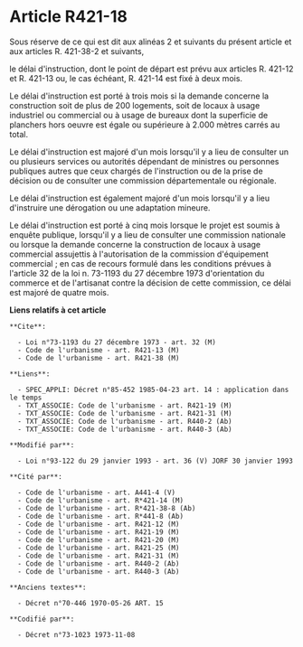 # Article R421-18

Sous réserve de ce qui est dit aux alinéas 2 et suivants du présent article et aux articles R. 421-38-2 et suivants,

le délai d'instruction, dont le point de départ est prévu aux articles R. 421-12 et R. 421-13 ou, le cas échéant, R. 421-14
est fixé à deux mois. 

Le délai d'instruction est porté à trois mois si la demande concerne la construction soit de plus de 200 logements, soit de
locaux à usage industriel ou commercial ou à usage de bureaux dont la superficie de planchers hors oeuvre est égale ou
supérieure à 2.000 mètres carrés au total. 

Le délai d'instruction est majoré d'un mois lorsqu'il y a lieu de consulter un ou plusieurs services ou autorités dépendant
de ministres ou personnes publiques autres que ceux chargés de l'instruction ou de la prise de décision ou de consulter une
commission départementale ou régionale. 

Le délai d'instruction est également majoré d'un mois lorsqu'il y a lieu d'instruire une dérogation ou une adaptation
mineure. 

Le délai d'instruction est porté à cinq mois lorsque le projet est soumis à enquête publique, lorsqu'il y a lieu de consulter
une commission nationale ou lorsque la demande concerne la construction de locaux à usage commercial assujettis à
l'autorisation de la commission d'équipement commercial ; en cas de recours formulé dans les conditions prévues à l'article
32 de la loi n. 73-1193 du 27 décembre 1973 d'orientation du commerce et de l'artisanat contre la décision de cette
commission, ce délai est majoré de quatre mois.

**Liens relatifs à cet article**

	**Cite**:

	  - Loi n°73-1193 du 27 décembre 1973 - art. 32 (M)
	  - Code de l'urbanisme - art. R421-13 (M)
	  - Code de l'urbanisme - art. R421-38 (M)

	**Liens**:

	  - SPEC_APPLI: Décret n°85-452 1985-04-23 art. 14 : application dans le temps
	  - TXT_ASSOCIE: Code de l'urbanisme - art. R421-19 (M)
	  - TXT_ASSOCIE: Code de l'urbanisme - art. R421-31 (M)
	  - TXT_ASSOCIE: Code de l'urbanisme - art. R440-2 (Ab)
	  - TXT_ASSOCIE: Code de l'urbanisme - art. R440-3 (Ab)

	**Modifié par**:

	  - Loi n°93-122 du 29 janvier 1993 - art. 36 (V) JORF 30 janvier 1993

	**Cité par**:

	  - Code de l'urbanisme - art. A441-4 (V)
	  - Code de l'urbanisme - art. R*421-14 (M)
	  - Code de l'urbanisme - art. R*421-38-8 (Ab)
	  - Code de l'urbanisme - art. R*441-8 (Ab)
	  - Code de l'urbanisme - art. R421-12 (M)
	  - Code de l'urbanisme - art. R421-19 (M)
	  - Code de l'urbanisme - art. R421-20 (M)
	  - Code de l'urbanisme - art. R421-25 (M)
	  - Code de l'urbanisme - art. R421-31 (M)
	  - Code de l'urbanisme - art. R440-2 (Ab)
	  - Code de l'urbanisme - art. R440-3 (Ab)

	**Anciens textes**:

	  - Décret n°70-446 1970-05-26 ART. 15

	**Codifié par**:

	  - Décret n°73-1023 1973-11-08

